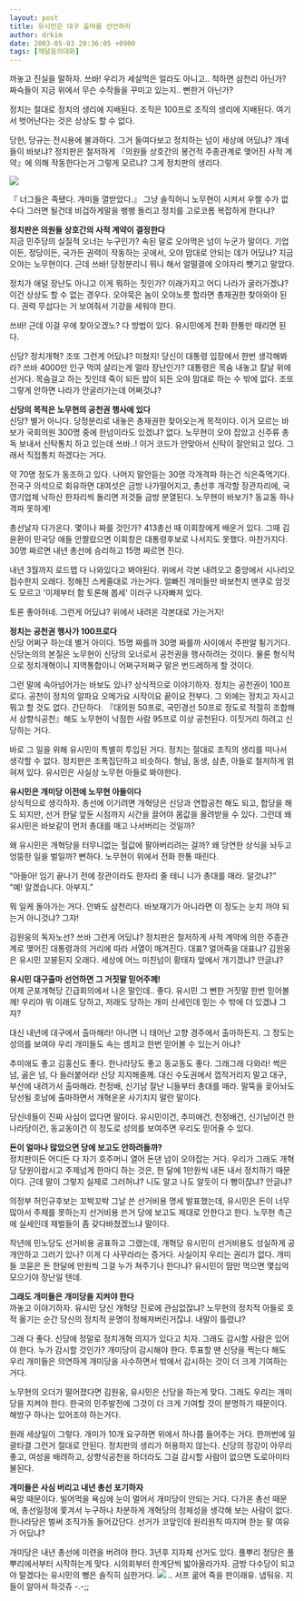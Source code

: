 ```yaml
---
layout: post
title: 유시민은 대구 출마를 선언하라
author: drkim
date: 2003-05-03 20:36:05 +0900
tags: [깨달음의대화]
---
```

까놓고 진실을 말하자. 쓰바! 우리가 세살먹은 얼라도 아니고.. 척하면 삼천리 아닌가? 짜슥들이 지금 위에서 무슨 수작들을 꾸미고 있는지.. 뻔한거 아닌가? 

정치는 절대로 정치의 생리에 지배된다. 조직은 100프로 조직의 생리에 지배된다. 여기서 벗어난다는 것은 상상도 할 수 없다. 

당헌, 당규는 전시용에 불과하다. 그거 들여다보고 정치하는 넘이 세상에 어딨냐? 걔네들이 바보냐? 정치판은 철저하게 『의원들 상호간의 봉건적 주종관계로 맺어진 사적 계약』에 의해 작동한다는거 그렇게 모르냐? 그게 정치판의 생리다. 

![](http://drkimz.com/technote/board/private/upimg/1051961291.JPG)

『 너그들은 족됐다. 개미들 열받았다.』 그냥 솔직허니 노무현이 시켜서 우짤 수가 없수다 그러면 될건데 비겁하게말을 뱅뱅 돌리고 정치를 고로코롬 복잡하게 한다냐? 

**정치판은 의원들 상호간의 사적 계약이 결정한다**  
지금 민주당의 실질적 오너는 누구인가? 속된 말로 오야먹은 넘이 누군가 말이다. 기업이든, 정당이든, 국가든 권력이 작동하는 곳에서, 오야 맘대로 안되는 데가 어딨냐? 지금 오야는 노무현이다. 근데 쓰바! 당정분리니 뭐니 해서 얼떨결에 오야자리 뺏기고 말았다. 

정치가 애덜 장난도 아니고 이게 뭐하는 짓인가? 이래가지고 어디 나라가 굴러가겠냐? 이건 상상도 할 수 없는 경우다. 오야묵은 놈이 오야노릇 할라면 총재권한 찾아와야 된다. 권력 무섭다는 거 보여줘서 기강을 세워야 한다. 

쓰바! 근데 이걸 우에 찾아오겠노? 다 방법이 있다. 유시민에게 전화 한통만 때리면 된다. 

신당? 정치개혁? 조또 그런게 어딨냐? 미쳤지! 당신이 대통령 입장에서 한번 생각해봐라? 쓰바 4000만 인구 먹여 살리는게 얼라 장난인가? 대통령은 목숨 내놓고 칼날 위에 선거다. 목숨걸고 하는 짓인데 죽이 되든 밥이 되든 오야 맘대로 하는 수 밖에 없다. 조또 그렇게 안하면 나라가 안굴러가는데 어쩌것냐? 

**신당의 목적은 노무현의 공천권 행사에 있다**  
신당? 별거 아니다. 당정분리로 내놓은 총재권한 찾아오는게 목적이다. 이거 모르는 바보가 국회의원 300명 중에 한넘이라도 있겠냐? 없다. 노무현이 오야 잡았고 신주류 총독 보내서 신탁통치 하고 있는데 쓰바..! 이거 코드가 안맞아서 신탁이 잘안되고 있다. 그래서 직접통치 하겠다는 거다. 

약 70명 정도가 동조하고 있다. 나머지 말안듣는 30명 각개격파 하는건 식은죽먹기다. 전국구 의석으로 회유하면 대여섯은 금방 나가떨어지고, 총선후 개각할 장관자리에, 국영기업체 낙하산 한자리씩 돌리면 저것들 금방 분열된다. 노무현이 바보가? 동교동 하나 격파 못하게! 

총선날자 다가온다. 몇이나 짜를 것인가? 413총선 때 이회창에게 배운거 있다. 그때 김윤환이 민국당 애들 안짤랐으면 이회창은 대통령후보로 나서지도 못했다. 마찬가지다. 30명 짜르면 내년 총선에 승리하고 15명 짜르면 진다. 

내년 3월까지 로드맵 다 나와있다고 봐야된다. 위에서 각본 내려오고 중앙에서 시나리오 접수한지 오래다. 정해진 스케줄대로 가는거다. 얼빠진 개미들만 바보천치 맨쿠로 암것도 모르고 '이제부터 함 토론해 봅세' 이러구 나자빠져 있다. 

토론 좋아허네. 그런게 어딨냐? 위에서 내려온 각본대로 가는거지! 

**정치는 공천권 행사가 100프로다**  
신당 어쩌구 하는데 별거 아이다. 15명 짜를까 30명 짜를까 사이에서 주판알 튕기기다. 신당논의의 본질은 노무현이 신당의 오너로서 공천권을 행사하려는 것이다. 물론 형식적으로 정치개혁이니 지역통합이니 어쩌구저쩌구 말은 번드레하게 할 것이다. 

그런 말에 속아넘어가는 바보도 있나? 상식적으로 이야기하자. 정치는 공천권이 100프로다. 공천이 정치의 알파요 오메가요 시작이요 끝이요 전부다. 그 외에는 정치고 자시고 뭐고 할 것도 없다. 간단하다. 『대의원 50프로, 국민경선 50프로 정도로 적절히 조합해서 상향식공천』해도 노무현이 낙점한 사람 95프로 이상 공천된다. 이짓거리 하려고 신당하는 거다. 

바로 그 일을 위해 유시민이 특별히 투입된 거다. 정치는 절대로 조직의 생리를 떠나서 생각할 수 없다. 정치판은 조폭집단하고 비슷하다. 형님, 동생, 삼촌, 아들로 철저하게 얽혀져 있다. 유시민은 사실상 노무현 아들로 봐야한다. 

**유시민은 개미당 이전에 노무현 아들이다**  
상식적으로 생각하자. 총선에 이기려면 개혁당은 신당과 연합공천 해도 되고, 합당을 해도 되지만, 선거 한달 앞둔 시점까지 시간을 끌어야 몸값을 올려받을 수 있다. 그런데 왜 유시민은 바보같이 먼저 총대를 매고 나서버리는 것일까? 

왜 유시민은 개혁당을 터무니없는 헐값에 팔아버리려는 걸까? 왜 당연한 상식을 놔두고 엉뚱한 일을 벌일까? 뻔하다. 노무현이 위에서 전화 한통 때린다. 

“아들아! 임기 끝나기 전에 장관이라도 한자리 줄 테니 니가 총대를 매라. 알것냐?”  
“예! 알겠습니다. 아부지.”

뭐 일케 돌아가는 거다. 안봐도 삼천리다. 바보재기가 아니라면 이 정도는 눈치 까야 되는거 아니것냐? 그쟈! 

김원웅의 독자노선? 쓰바 그런게 어딨냐? 정치판은 철저하게 사적 계약에 의한 주종관계로 맺어진 대통령과의 거리에 따라 서열이 매겨진다. 대표? 얼어죽을 대표냐? 김원웅은 유시민 꼬붕된지 오래다. 세상에 어느 미친넘이 황태자 앞에서 개기겠냐? 안글냐?

**유시민 대구출마 선언하면 그 거짓말 믿어주께!**  
어제 군포개혁당 긴급회의에서 나온 말인데.. 좋다. 유시민 그 뻔한 거짓말 한번 믿어볼께! 우리야 뭐 이래도 당하고, 저래도 당하는 개미 신세인데 믿는 수 밖에 더 있겠냐 그쟈? 

대신 내년에 대구에서 출마해라! 아니면 니 태어난 고향 경주에서 출마하든지. 그 정도는 성의를 보여야 우리 개미들도 속는 셈치고 한번 믿어볼 수 있는거 아냐?

추미애도 좋고 김홍신도 좋다. 한나라당도 좋고 동교동도 좋다. 그래그래 다와라! 썩은 넘, 곪은 넘, 다 들러붙어라! 신당 지지해줄께. 대신 수도권에서 껍적거리지 말고 대구, 부산에 내려가서 출마해라. 천정배, 신기남 잘난 니들부터 총대를 매라. 말뚝을 꽂아놔도 당선될 호남에 출마하면서 개혁운운 사기치지 말란 말이다. 

당신네들이 진짜 사심이 없다면 말이다. 유시민이건, 추미애건, 천정배건, 신기남이건 한나라당이건, 동교동이건 이 정도로 성의를 보여주면 우리도 믿어줄 수 있다. 

**돈이 얼마나 많았으면 당에 보고도 안하려들까?**  
정치판이든 어디든 다 자기 호주머니 열어 돈댄 넘이 오야잡는 거다. 우리가 그래도 개혁당 당원이랍시고 주제넘게 한마디 하는 것은, 한 달에 1만원씩 내돈 내서 정치하기 때문이다. 근데 말이 그렇지 실제로 그러허냐? 니도 알고 나도 알듯이 다 뻥이잖냐? 안글냐? 

의정부 허인규후보는 꼬박꼬박 그날 쓴 선거비용 명세 발표했는데, 유시민은 돈이 너무 많아서 주체를 못하는지 선거비용 쓴거 당에 보고도 제대로 안한다고 한다. 노무현 측근에 실세인데 재벌들이 좀 갖다바쳤겠느냐 말이다. 

작년에 민노당도 선거비용 공표하고 그랬는데, 개혁당 유시민이 선거비용도 성실하게 공개안하고 그러기 있나? 이게 다 사꾸라라는 증거다. 사실이지 우리는 권리가 없다. 개미들 코묻은 돈 한달에 만원씩 그걸 누가 쳐주기나 한다냐? 유시민이 맘만 먹으면 몇십억 모으기야 장난일 텐데.

**그래도 개미들은 개미당을 지켜야 한다**  
까놓고 이야기하자. 유시민 당신 개혁당 진로에 관심없잖냐? 노무현의 정치적 아들로 호적 옮기는 순간 당신의 정치적 운명이 정해져버린거잖냐. 내말이 틀렸냐?

그래 다 좋다. 신당에 정말로 정치개혁 의지가 있다고 치자. 그래도 감시할 사람은 있어야 한다. 누가 감시할 것인가? 개미당이 감시해야 한다. 투표할 땐 신당을 찍는다 해도 우리 개미들은 의연하게 개미당을 사수하면서 밖에서 감시하는 것이 더 크게 기여하는 거다.

노무현의 오더가 떨어졌다면 김원웅, 유시민은 신당을 하는게 맞다. 그래도 우리는 개미당을 지켜야 한다. 한국의 민주발전에 그것이 더 크게 기여할 것이 분명하기 때문이다. 해방구 하나는 있어조야 하는거다. 

원래 세상일이 그렇다. 개미가 10개 요구하면 위에서 하나쯤 들어주는 거다. 한꺼번에 일괄타결 그런거 절대로 안된다. 정치판의 생리가 허용하지 않는다. 신당의 정강이 아무리 좋고, 여성을 배려하고, 상향식공천을 하더라도 그걸 감시할 사람이 없으면 도로아미타불된다. 

**개미들은 사심 버리고 내년 총선 포기하자**  
욕망 때문이다. 빌어먹을 욕심에 눈이 멀어서 개미당이 안되는 거다. 다가온 총선 때문에, 총선일정에 쫓겨서 누구하나 차분하게 개혁당의 정체성을 생각해 보는 사람이 없다. 한나라당은 벌써 조직가동 들어갔단다. 선거가 코앞인데 원리원칙 따지며 한눈 팔 여유가 어딨냐?

개미당은 내년 총선에 미련을 버려야 한다. 3년후 지자체 선거도 있다. 풀뿌리 정당은 풀뿌리에서부터 시작하는게 맞다. 시의회부터 한계단씩 밟아올라가자. 금방 다수당이 되고야 말겠다는 유시민의 뻥은 솔직히 심한거다. ![](http://drkimz.com/technote/board/private/upimg/1051688224.GIF) .. 서프 굶어 죽을 판이래유. 냅둬유. 지들이 알아서 하것쥬 -.-;;